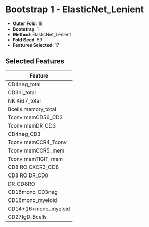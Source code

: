 # Bootstrap 1 - ElasticNet_Lenient

- **Outer Fold**: 18
- **Bootstrap**: 1
- **Method**: ElasticNet_Lenient
- **Fold Seed**: 59
- **Features Selected**: 17

## Selected Features

| Feature |
|---------|
| CD4neg_total |
| CD3hi_total |
| NK Ki67_total |
| Bcells memory_total |
| Tconv memCD56_CD3 |
| Tconv memDR_CD3 |
| CD4neg_CD3 |
| Tconv memCCR4_Tconv |
| Tconv memCCR5_mem |
| Tconv memTIGIT_mem |
| CD8 RO CXCR3_CD8 |
| CD8 RO DR_CD8 |
| DR_CD8RO |
| CD16mono_CD3neg |
| CD16mono_myeloid |
| CD14+16+mono_myeloid |
| CD27IgD_Bcells |
